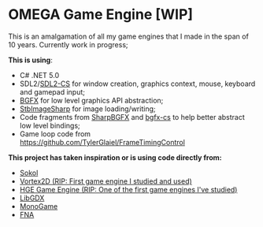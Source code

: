 ﻿# OMEGA Game Engine [WIP]
 
 This is an amalgamation of all my game engines that I made in the span of 10 years. Currently work in progress;
 
 **This is using**:
 
 - C# .NET 5.0
 - SDL2/[SDL2-CS][10] for window creation, graphics context, mouse, keyboard and gamepad input;
 - [BGFX][1] for low level graphics API abstraction;
 - [StbImageSharp][9] for image loading/writing;
 - Code fragments from [SharpBGFX][2] and [bgfx-cs][3] to help better abstract low level bindings;
 - Game loop code from https://github.com/TylerGlaiel/FrameTimingControl
 
 **This project has taken inspiration or is using code directly from:**
 
 - [Sokol][4]
 - [Vortex2D (RIP: First game engine I studied and used)][5]
 - [HGE Game Engine (RIP: One of the first game engines I've studied)][6]
 - [LibGDX][11]
 - [MonoGame][7]
 - [FNA][8]
 
 
 
 [1]: https://github.com/bkaradzic/bgfx
 [2]: https://github.com/MikePopoloski/SharpBgfx
 [3]: https://github.com/msmshazan/bgfx-cs
 [4]: https://github.com/floooh/sokol
 [5]: https://archive.codeplex.com/?p=vortex2d
 [6]: https://kvakvs.github.io/hge/
 [7]: https://github.com/MonoGame/MonoGame
 [8]: https://github.com/FNA-XNA/FNA
 [9]: https://github.com/StbSharp/StbImageSharp
 [10]: https://github.com/flibitijibibo/SDL2-CS
 [11]: https://github.com/libgdx/libgdx
 

